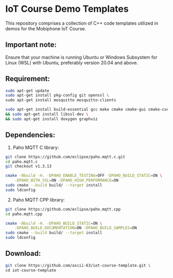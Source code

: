 # IoT Course Demo Templates
This repository comprises a collection of C++ code templates utilized in demos for the Mobiphone IoT Course.

## Important note:
Ensure that your machine is running Ubuntu or Windows Subsystem for Linux (WSL) with Ubuntu, preferably version 20.04 and above.

## Requirement:
```bash
sudo apt-get update 
sudo apt-get install pkg-config git openssl \
sudo apt-get install mosquitto mosquitto-clients
```
```bash
sudo apt-get install build-essential gcc make cmake cmake-gui cmake-curses-gui \
&& sudo apt-get install libssl-dev \
&& sudo apt-get install doxygen graphviz
```
## Dependencies:
  1. Paho MQTT C library:
```bash
git clone https://github.com/eclipse/paho.mqtt.c.git
cd paho.mqtt.c
git checkout v1.3.13

cmake -Bbuild -H. -DPAHO_ENABLE_TESTING=OFF -DPAHO_BUILD_STATIC=ON \
    -DPAHO_WITH_SSL=ON -DPAHO_HIGH_PERFORMANCE=ON
sudo cmake --build build/ --target install
sudo ldconfig
```
  2. Paho MQTT CPP library:
```bash
git clone https://github.com/eclipse/paho.mqtt.cpp
cd paho.mqtt.cpp

cmake -Bbuild -H. -DPAHO_BUILD_STATIC=ON \
    -DPAHO_BUILD_DOCUMENTATION=ON -DPAHO_BUILD_SAMPLES=ON
sudo cmake --build build/ --target install
sudo ldconfig
```
## Download:
```bash
git clone https://github.com/ascii-63/iot-course-template.git \
cd iot-course-template
```
